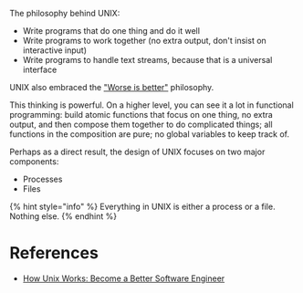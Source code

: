 The philosophy behind UNIX:
- Write programs that do one thing and do it well
- Write programs to work together (no extra output, don't insist on interactive input)
- Write programs to handle text streams, because that is a universal interface

UNIX also embraced the ["Worse is better"](https://en.wikipedia.org/wiki/Worse_is_better) philosophy.

This thinking is powerful. On a higher level, you can see it a lot in functional programming: build atomic functions that focus on one thing, no extra output, and then compose them together to do complicated things; all functions in the composition are pure; no global variables to keep track of.

Perhaps as a direct result, the design of UNIX focuses on two major components:
- Processes
- Files

{% hint style="info" %}
Everything in UNIX is either a process or a file. Nothing else.
{% endhint %}

# References

- [How Unix Works: Become a Better Software Engineer](https://neilkakkar.com/unix.html)